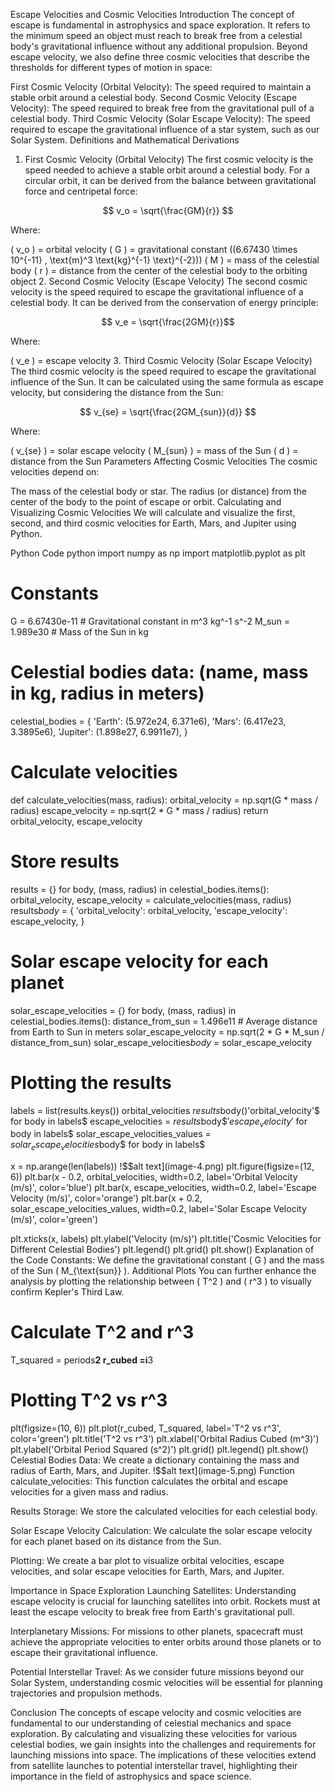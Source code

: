 Escape Velocities and Cosmic Velocities
Introduction
The concept of escape is fundamental in astrophysics and space exploration. It refers to the minimum speed an object must reach to break free from a celestial body's gravitational influence without any additional propulsion. Beyond escape velocity, we also define three cosmic velocities that describe the thresholds for different types of motion in space:

First Cosmic Velocity (Orbital Velocity): The speed required to maintain a stable orbit around a celestial body.
Second Cosmic Velocity (Escape Velocity): The speed required to break free from the gravitational pull of a celestial body.
Third Cosmic Velocity (Solar Escape Velocity): The speed required to escape the gravitational influence of a star system, such as our Solar System.
Definitions and Mathematical Derivations
1. First Cosmic Velocity (Orbital Velocity)
The first cosmic velocity is the speed needed to achieve a stable orbit around a celestial body. For a circular orbit, it can be derived from the balance between gravitational force and centripetal force:

$$ v_o = \sqrt{\frac{GM}{r}} $$

Where:

( v_o ) = orbital velocity
( G ) = gravitational constant ((6.67430 \times 10^{-11} , \text{m}^3 \text{kg}^{-1} \text}^{-2}))
( M ) = mass of the celestial body
( r ) = distance from the center of the celestial body to the orbiting object
2. Second Cosmic Velocity (Escape Velocity)
The second cosmic velocity is the speed required to escape the gravitational influence of a celestial body. It can be derived from the conservation of energy principle:

$$ v_e = \sqrt{\frac{2GM}{r}}$$

Where:

( v_e ) = escape velocity
3. Third Cosmic Velocity (Solar Escape Velocity)
The third cosmic velocity is the speed required to escape the gravitational influence of the Sun. It can be calculated using the same formula as escape velocity, but considering the distance from the Sun:

$$ v_{se} = \sqrt{\frac{2GM_{sun}}{d}} $$

Where:

( v_{se} ) = solar escape velocity
( M_{sun} ) = mass of the Sun
( d ) = distance from the Sun
Parameters Affecting Cosmic Velocities
The cosmic velocities depend on:

The mass of the celestial body or star.
The radius (or distance) from the center of the body to the point of escape or orbit.
Calculating and Visualizing Cosmic Velocities
We will calculate and visualize the first, second, and third cosmic velocities for Earth, Mars, and Jupiter using Python.

Python Code
python
import numpy as np
import matplotlib.pyplot as plt

# Constants
G = 6.67430e-11  # Gravitational constant in m^3 kg^-1 s^-2
M_sun = 1.989e30  # Mass of the Sun in kg

# Celestial bodies data: (name, mass in kg, radius in meters)
celestial_bodies = {
    'Earth': (5.972e24, 6.371e6),
    'Mars': (6.417e23, 3.3895e6),
    'Jupiter': (1.898e27, 6.9911e7),
}

# Calculate velocities
def calculate_velocities(mass, radius):
    orbital_velocity = np.sqrt(G * mass / radius)
    escape_velocity = np.sqrt(2 * G * mass / radius)
    return orbital_velocity, escape_velocity

# Store results
results = {}
for body, (mass, radius) in celestial_bodies.items():
    orbital_velocity, escape_velocity = calculate_velocities(mass, radius)
    results$body$ = {
        'orbital_velocity': orbital_velocity,
        'escape_velocity': escape_velocity,
    }

# Solar escape velocity for each planet
solar_escape_velocities = {}
for body, (mass, radius) in celestial_bodies.items():
    distance_from_sun = 1.496e11  # Average distance from Earth to Sun in meters
    solar_escape_velocity = np.sqrt(2 * G * M_sun / distance_from_sun)
    solar_escape_velocities$body$ = solar_escape_velocity

# Plotting the results
labels = list(results.keys())
orbital_velocities $results$body()'orbital_velocity'$ for body in labels$
escape_velocities = $results$body$$'escape_velocity'$ for body in labels$
solar_escape_velocities_values = $solar_escape_velocities$body$ for body in labels$

x = np.arange(len(labels))
!$$alt text](image-4.png)
plt.figure(figsize=(12, 6))
plt.bar(x - 0.2, orbital_velocities, width=0.2, label='Orbital Velocity (m/s)', color='blue')
plt.bar(x, escape_velocities, width=0.2, label='Escape Velocity (m/s)', color='orange')
plt.bar(x + 0.2, solar_escape_velocities_values, width=0.2, label='Solar Escape Velocity (m/s)', color='green')

plt.xticks(x, labels)
plt.ylabel('Velocity (m/s)')
plt.title('Cosmic Velocities for Different Celestial Bodies')
plt.legend()
plt.grid()
plt.show()
Explanation of the Code
Constants: We define the gravitational constant ( G ) and the mass of the Sun ( M_{\text{sun}} ).
Additional Plots
You can further enhance the analysis by plotting the relationship between ( T^2 ) and ( r^3 ) to visually confirm Kepler's Third Law.
# Calculate T^2 and r^3
T_squared = periods**2
r_cubed =i**3

# Plotting T^2 vs r^3
plt(figsize=(10, 6))
plt.plot(r_cubed, T_squared, label='T^2 vs r^3', color='green')
plt.title('T^2 vs r^3')
plt.xlabel('Orbital Radius Cubed (m^3)')
plt.ylabel('Orbital Period Squared (s^2)')
plt.grid()
plt.legend()
plt.show()
Celestial Bodies Data: We create a dictionary containing the mass and radius of Earth, Mars, and Jupiter.
!$$alt text](image-5.png)
Function calculate_velocities: This function calculates the orbital and escape velocities for a given mass and radius.

Results Storage: We store the calculated velocities for each celestial body.

Solar Escape Velocity Calculation: We calculate the solar escape velocity for each planet based on its distance from the Sun.

Plotting: We create a bar plot to visualize orbital velocities, escape velocities, and solar escape velocities for Earth, Mars, and Jupiter.

Importance in Space Exploration
Launching Satellites: Understanding escape velocity is crucial for launching satellites into orbit. Rockets must at least the escape velocity to break free from Earth's gravitational pull.

Interplanetary Missions: For missions to other planets, spacecraft must achieve the appropriate velocities to enter orbits around those planets or to escape their gravitational influence.

Potential Interstellar Travel: As we consider future missions beyond our Solar System, understanding cosmic velocities will be essential for planning trajectories and propulsion methods.

Conclusion
The concepts of escape velocity and cosmic velocities are fundamental to our understanding of celestial mechanics and space exploration. By calculating and visualizing these velocities for various celestial bodies, we gain insights into the challenges and requirements for launching missions into space. The implications of these velocities extend from satellite launches to potential interstellar travel, highlighting their importance in the field of astrophysics and space science.